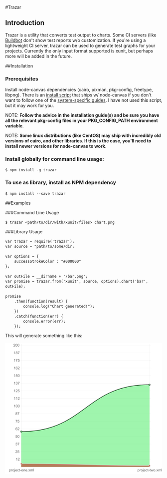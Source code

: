 #Trazar

## Introduction
Trazar is a utility that converts test output to charts. Some CI servers (like [Buildbot](http://buildbot.net/) don't
show test reports w/o customization.
If you're using a lightweight CI server, trazar can be used to generate test graphs for your projects.
Currently the only input format supported is xunit, but perhaps more will be added in the future.

##Installation

### Prerequisites

Install node-canvas dependencies (cairo, pixman, pkg-config, freetype, libpng).
There is an [install script](https://github.com/LearnBoost/node-canvas/blob/master/install) that
ships w/ node-canvas if you don't want to follow one of the [system-specific guides](https://github.com/LearnBoost/node-canvas/wiki/_pages).
I have not used this script, but it may work for you.

NOTE: **Follow the advice in the installation guide(s) and be sure
you have all the relevant pkg-config files in your PKG_CONFIG_PATH environment variable**.

NOTE: **Some linux distributions (like CentOS) may ship with incredibly old versions of cairo, and other libraries. If this is the case, you'll need
to install newer versions for node-canvas to work.**

### Install globally for command line usage:

```
$ npm install -g trazar
```

### To use as library, install as NPM dependency

```
$ npm install --save trazar
```

##Examples

###Command Line Usage

```
$ trazar <path/to/dir/with/xunit/files> chart.png
```

###Library Usage

```
var trazar = require('trazar');
var source = "path/to/some/dir;

var options = {
    successStrokeColor : "#000000"
};

var outFile = __dirname + '/bar.png';
var promise = trazar.from('xunit', source, options).chart('bar', outFile);

promise
    .then(function(result) {
        console.log("Chart generated!");
    })
    .catch(function(err) {
        console.error(err);
    });

```

This will generate something like this:

![](examples/out/hello-world-line.png?raw=true)

